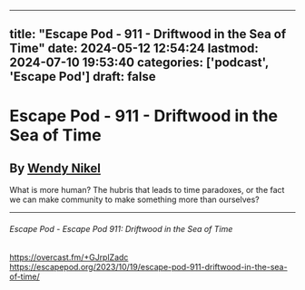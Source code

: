
---
title: "Escape Pod - 911 - Driftwood in the Sea of Time"
date: 2024-05-12 12:54:24
lastmod: 2024-07-10 19:53:40
categories: ['podcast', 'Escape Pod']
draft: false
---


# Escape Pod - 911 - Driftwood in the Sea of Time
## By [Wendy Nikel](https://escapepod.org/people/wendy-nikel/)

What is more human? The hubris that leads to time paradoxes, or the fact we can make community to make something more than ourselves?

---
###### Escape Pod - Escape Pod 911: Driftwood in the Sea of Time

https://overcast.fm/+GJrplZadc  
https://escapepod.org/2023/10/19/escape-pod-911-driftwood-in-the-sea-of-time/

<!-- #public -->
<!-- #podcast -->
<!-- #Escape Pod# -->

<!-- {BearID:AB1075C6-05F6-433E-89AD-F0E14FD00591} -->
